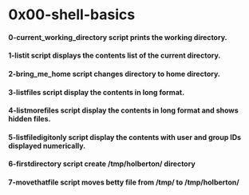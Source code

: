 # 0x00-shell-basics

#### 0-current_working_directory script prints the working directory.

#### 1-listit script displays the contents list of the current directory.

#### 2-bring_me_home script changes directory to home directory.

#### 3-listfiles script display the contents in long format.

#### 4-listmorefiles script display the contents in long format and shows hidden files.

#### 5-listfiledigitonly script display the contents with user and group IDs displayed numerically.

#### 6-firstdirectory script create /tmp/holberton/ directory

#### 7-movethatfile script moves betty file from /tmp/ to /tmp/holberton/